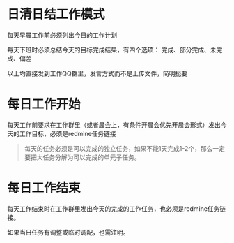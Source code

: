 # 日清日结工作模式

每天早晨工作前必须列出今日的工作计划

每天下班时必须总结今天的目标完成结果，有四个选项： 完成、部分完成、未完成、偏差

以上均直接发到工作QQ群里，发言方式而不是上传文件，简明扼要



# 每日工作开始

每天工作前要求在工作群里（或者晨会上，有条件开晨会优先开晨会形式）发出今天的工作目标，必须是redmine任务链接

> 每天的任务必须是可以完成的独立任务，如果不能1天完成1-2个，那么一定要把大任务分解为可以完成的单元子任务。

# 每日工作结束

每天工作结束时在工作群里发出今天的完成的工作任务，也必须是redmine任务链接。

如果当日任务有调整或临时调配，也需注明。

